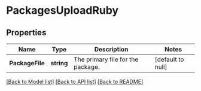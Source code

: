 # PackagesUploadRuby

## Properties
Name | Type | Description | Notes
------------ | ------------- | ------------- | -------------
**PackageFile** | **string** | The primary file for the package. | [default to null]

[[Back to Model list]](../README.md#documentation-for-models) [[Back to API list]](../README.md#documentation-for-api-endpoints) [[Back to README]](../README.md)


